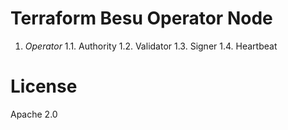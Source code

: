 # Terraform Besu Operator Node

1. *Operator*
     1.1. Authority 
     1.2. Validator
     1.3. Signer
     1.4. Heartbeat

# License 

Apache 2.0 